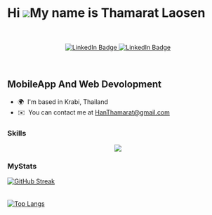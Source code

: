 Hi ![](https://user-images.githubusercontent.com/18350557/176309783-0785949b-9127-417c-8b55-ab5a4333674e.gif)My name is Thamarat Laosen
=======================================================================================================================================
<br>
<br>

<div class ="badges" align="center">
  <a href="https://www.facebook.com/thamarat.laosen">
    <img src="https://img.shields.io/badge/facebook-blue?style=for-the-badge&logo=facebook&logoColor=white" alt="LinkedIn Badge"/>
  </a>
  
  <a href="https://www.instagram.com/han.thamarat/">
    <img src="https://img.shields.io/badge/instagram-purple?style=for-the-badge&logo=instagram&logoColor=white" alt="LinkedIn Badge"/>
  </a>
</div>

<div id="badges" align="center">
  <img src="https://komarev.com/ghpvc/?username=HanThamarat&style=flat-square&color=blue" alt=""/>
</div>
<br>
<br>

MobileApp And Web Devolopment
---------------------

* 🌍  I'm based in Krabi, Thailand
* ✉️  You can contact me at [HanThamarat@gmail.com](mailto:HanThamarat@gmail.com)

### Skills

<p align="center">
  <a href="https://skillicons.dev">
    <img src="https://skillicons.dev/icons?i=git,docker,flutter,gcp,js,nodejs,php,react,tailwind,figma,css,mysql" />
  </a>
</p>

### MyStats


[![GitHub Streak](http://github-readme-streak-stats.herokuapp.com?user=HanThamarat&theme=dark&background=000000)](https://git.io/streak-stats) <br><br><br>
[![Top Langs](https://github-readme-stats.vercel.app/api/top-langs/?username=HanThamarat&layout=compact&theme=vision-friendly-dark)](https://github.com/anuraghazra/github-readme-stats)
